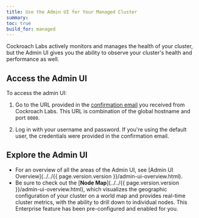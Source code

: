 ```yaml
---
title: Use the Admin UI for Your Managed Cluster
summary:
toc: true
build_for: managed
---
```


Cockroach Labs actively monitors and manages the health of your cluster, but the Admin UI gives you the ability to observe your cluster's health and performance as well.

## Access the Admin UI

To access the admin UI:

1. Go to the URL provided in the [confirmation email](managed-sign-up-for-a-cluster.html#confirmation-email) you received from Cockroach Labs. This URL is  combination of the global hostname and port `8080`.

2. Log in with your username and password. If you're using the default user, the credentials were provided in the confirmation email.

## Explore the Admin UI

- For an overview of all the areas of the Admin UI, see [Admin UI Overview](../../{{ page.version.version }}/admin-ui-overview.html).
- Be sure to check out the [**Node Map**](../../{{ page.version.version }}/admin-ui-overview.html), which visualizes the geographic configuration of your cluster on a world map and provides real-time cluster metrics, with the ability to drill down to individual nodes. This Enterprise feature has been pre-configured and enabled for you.
